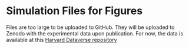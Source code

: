 # Simulation Files for Figures
Files are too large to be uploaded to GitHub. They will be uploaded to Zenodo with the experimental data upon publication. For now, the data is available at this [Harvard Dataverse repository](https://dataverse.harvard.edu/dataset.xhtml?persistentId=doi:10.7910/DVN/KKITCN)

